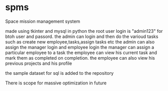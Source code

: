 # spms
Space mission management system

made using tkinter and mysql in python
the root user login is "admin123" for btoh user and passord.
the admin can login and then do the varioud tasks such as create new employee,tasks,assign tasks etc
the admin can also assign the manager login and employee login
the manager can assign a particular employee to a task
the employee can view his current task and mark them as completed on completion.
the employee can also view his previous projects and his profile

the sample dataset for  sql is added to the repository

There is scope for massive optimization in future
